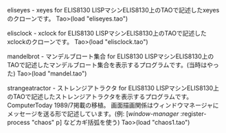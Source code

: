 




eliseyes - xeyes for ELIS8130
LISPマシンELIS8130上のTAOで記述したxeyesのクローンです。
Tao>(load "eliseyes.tao")

elisclock - xclock for ELIS8130
LISPマシンELIS8130上のTAOで記述したxclockのクローンです。
Tao>(load "elisclock.tao")

mandelbrot - マンデルブロート集合 for ELIS8130
LISPマシンELIS8130上のTAOで記述したマンデルブロート集合を表示するプログラムです。(当時はやった) 
Tao>(load "mandel.tao")

strangeatractor - ストレンジアトラクタ for ELIS8130
LISPマシンELIS8130上のTAOで記述したストレンジアトラクタを表示するプログラムです。ComputerToday 1989/7掲載の移植。
画面描画関係はウィンドウマネージャにメッセージを送る形で記述しています。(例: [*window-manager* :register-process "chaos" p] などカギ括弧を使う)
Tao>(load "chaos1.tao")

